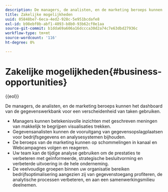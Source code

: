 ```yaml
---
description: De managers, de analisten, en de marketing beroeps kunnen het dashboard van de gegevenswerkbank voor een verscheidenheid van taken gebruiken.
title: Zakelijke mogelijkheden
uuid: 05848be7-6eca-4ed2-928c-5e951bcdafe8
exl-id: b98ebf0b-abf1-4093-b8b0-93b62cf0e1aa
source-git-commit: b1dda69a606a16dccca30d2a74c7e63dbd27936c
workflow-type: tm+mt
source-wordcount: '116'
ht-degree: 0%

---
```


# Zakelijke mogelijkheden{#business-opportunities}

{{eol}}

De managers, de analisten, en de marketing beroeps kunnen het dashboard van de gegevenswerkbank voor een verscheidenheid van taken gebruiken.

* Managers kunnen betekenisvolle inzichten met geschreven meningen van makkelijk te begrijpen visualisaties trekken.
* Gegevensanalisten kunnen de vooruitgang van gegevensopslagplaatsen voor bedrijfsgegevens en analysesystemen bijhouden.
* De beroeps van de marketing kunnen op schommelingen in kanaal en Webcampagnes volgen en reageren.
* Uw team kan de tijdige analyse gebruiken om de prestaties te verbeteren met geïnformeerde, strategische besluitvorming en verbeterde uitvoering in de hele onderneming.
* De veelvoudige groepen binnen uw organisatie bereiken bedrijfsoptimalisering aangezien zij van gegevenstoegang profiteren, de analytische processen verbeteren, en aan een samenwerkingsmilieu deelnemen.
